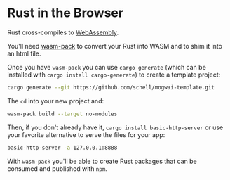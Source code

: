 # Rust in the Browser

Rust cross-compiles to [WebAssembly](https://webassembly.org/).

You'll need [wasm-pack](https://rustwasm.github.io/wasm-pack/installer/) to
convert your Rust into WASM and to shim it into an html file.

Once you have `wasm-pack` you can use `cargo generate` (which can be installed
with `cargo install cargo-generate`) to create a template project:

```bash
cargo generate --git https://github.com/schell/mogwai-template.git
```

The `cd` into your new project and:

```bash
wasm-pack build --target no-modules
```

Then, if you don't already have it, `cargo install basic-http-server` or use your
favorite alternative to serve the files for your app:

```bash
basic-http-server -a 127.0.0.1:8888
```

With `wasm-pack` you'll be able to create Rust packages that can be consumed and
published with `npm`.

